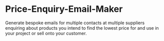 # Price-Enquiry-Email-Maker
Generate bespoke emails for multiple contacts at multiple suppliers enquiring about products you intend to find the lowest price for and use in your project or sell onto your customer.
